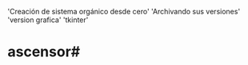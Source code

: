 'Creación de sistema orgánico desde cero'
    'Archivando sus versiones'
        'version grafica'
            'tkinter'

# ascensor#